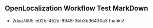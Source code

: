 ## OpenLocalization Workflow Test MarkDown
* 2daa7405-e02b-452d-8948-3bb3b36430a3 thanks!

<!--HONumber=Aug16_HO5-->


